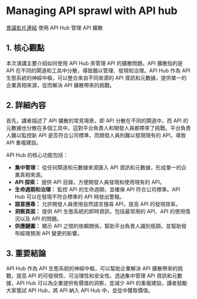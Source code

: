 # Managing API sprawl with API hub
[會議影片連結](https://www.youtube.com/watch?v=hZ7fRpGBKA0)
使用 API Hub 管理 API 擴散

## 1. 核心觀點

本次演講主要介紹如何使用 API Hub 來管理 API 的擴散問題。API 擴散指的是 API 在不同的閘道和工具中分散，導致難以管理、發現和治理。API Hub 作為 API 生態系統的神經中樞，可以整合來自不同來源的 API 資訊和元數據，提供單一的企業真相來源，從而解決 API 擴散帶來的挑戰。

## 2. 詳細內容

首先，講者描述了 API 擴散的常見場景，即 API 分散在不同的閘道中，而 API 的元數據也分散在多個工具中。這對平台負責人和開發人員都帶來了挑戰。平台負責人難以監控新 API 是否符合公司標準，而開發人員則難以發現現有的 API，導致 API 重複建設。

API Hub 的核心功能包括：

*   **集中管理：** 從任何閘道和元數據來源匯入 API 資訊和元數據，形成單一的企業真相來源。
*   **API 探索：** 提供 API 目錄，方便開發人員發現和使用現有的 API。
*   **生命週期和治理：** 監控 API 的生命週期，並確保 API 符合公司標準。API Hub 可以在發現不符合標準的 API 時發出警報。
*   **語意搜尋：** 允許開發人員使用自然語言搜尋 API，提高 API 的發現效率。
*   **洞察頁面：** 提供 API 生態系統的即時資訊，包括最常用的 API、API 的使用情況以及 API 的問題。
*   **供應鏈圖：** 顯示 API 之間的依賴關係，幫助平台負責人識別瓶頸，並幫助發布經理預測 API 變更的影響。

## 3. 重要結論

API Hub 作為 API 生態系統的神經中樞，可以幫助企業解決 API 擴散帶來的挑戰，提高 API 的可發現性、可治理性和安全性。透過集中管理 API 資訊和元數據，API Hub 可以為企業提供有價值的洞察，並減少 API 的重複建設。講者鼓勵大家嘗試 API Hub，將 API 納入 API Hub 中，並從中獲取價值。
